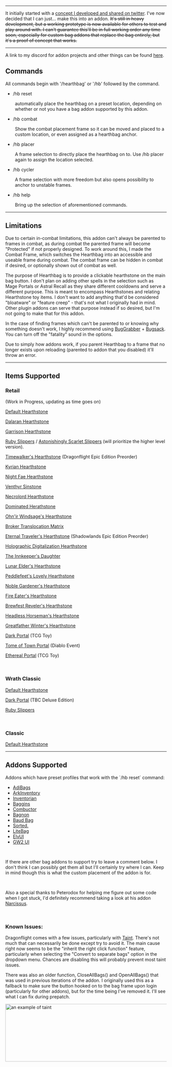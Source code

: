 <hr />
<p>It initially started with a <a href="https://twitter.com/keyboardturn/status/1275546863601479680">concept I developed and shared on twitter</a>. I've now decided that I can just... make this into an addon. <del>It's still in heavy development, but a working prototype is now available for others to test and play around with. I can't guarantee this'll be in full working order any time soon, especially for custom bag addons that replace the bag entirely, but it's a proof of concept that works.</del></p>
<hr />

A link to my discord for addon projects and other things can be found [here](https://discord.gg/tA4rrmjPp8).

<h2>Commands</h2>
<p>All commands begin with '/hearthbag' or '/hb' followed by the command.</p>
<ul>
<li>/hb reset</li>
</ul>
<p style="padding-left: 30px;">automatically place the hearthbag on a preset location, depending on whether or not you have a bag addon supported by this addon.</p>
<ul>
<li>/hb combat</li>
</ul>
<p style="padding-left: 30px;">Show the combat placement frame so it can be moved and placed to a custom location, or even assigned as a hearthbag anchor.</p>
<ul>
<li>/hb placer</li>
</ul>
<p style="padding-left: 30px;">A frame selection to directly place the hearthbag on to. Use /hb placer again to assign the location selected.</p>
<ul>
<li>/hb cycler</li>
</ul>
<p style="padding-left: 30px;">A frame selection with more freedom but also opens possibility to anchor to unstable frames.</p>
<ul>
<li>/hb help</li>
</ul>
<p style="padding-left: 30px;">Bring up the selection of aforementioned commands.</p>
<hr />
<h2>Limitations</h2>
<p>Due to certain in-combat limitations, this addon can't always be parented to frames in combat, as during combat the parented frame will become "Protected" if not properly designed. To work around this, I made the Combat Frame, which switches the Hearthbag into an accessible and useable frame during combat. The combat frame can be hidden in combat if desired, or optionally shown out of combat as well.</p>
<p>The purpose of Hearthbag is to provide a clickable hearthstone on the main bag button. I don't plan on adding other spells in the selection such as Mage Portals or Astral Recall as they share different cooldowns and serve a different purpose. This is meant to encompass Hearthstones and relating Hearthstone toy items. I don't want to add anything that'd be considered "bloatware" or "feature creep" - that's not what I originally had in mind. Other plugin addons can serve that purpose instead if so desired, but I'm not going to make that for this addon.</p>
<p>In the case of finding frames which can't be parented to or knowing why something doesn't work, I highly recommend using <a href="https://www.curseforge.com/wow/addons/bug-grabber">BugGrabber</a> + <a href="https://www.curseforge.com/wow/addons/bugsack">Bugsack</a>. You can turn off the "fatality" sound in the options.</p>
<p>Due to simply how addons work, if you parent Hearthbag to a frame that no longer exists upon reloading (parented to addon that you disabled) it'll throw an error.</p>
<hr />
<h2>Items Supported</h2>
<div class="spoiler">
<h3>Retail</h3>
<p>(Work in Progress, updating as time goes on)</p>
<p><a href="https://www.wowhead.com/item=6948/hearthstone">Default Hearthstone</a></p>
<p><a href="https://www.wowhead.com/item=140192/dalaran-hearthstone">Dalaran Hearthstone</a></p>
<p><a href="https://www.wowhead.com/item=110560/garrison-hearthstone">Garrison Hearthstone</a></p>
<p><a href="https://www.wowhead.com/item=28585/ruby-slippers">Ruby Slippers</a> / <a href="https://www.wowhead.com/item=142298/astonishingly-scarlet-slippers?bonus=1826:1472">Astonishingly Scarlet Slippers</a> (will prioritize the higher level version).</p>
<p><a href="https://www.wowhead.com/item=193588/timewalkers-hearthstone">Timewalker's Hearthstone</a>&nbsp;(Dragonflight Epic Edition Preorder)</p>
<p><a href="https://www.wowhead.com/item=184353/kyrian-hearthstone">Kyrian Hearthstone</a></p>
<p><a href="https://www.wowhead.com/item=180290/night-fae-hearthstone">Night Fae Hearthstone</a></p>
<p><a href="https://www.wowhead.com/item=183716/venthyr-sinstone">Venthyr Sinstone</a></p>
<p><a href="https://www.wowhead.com/item=182773/necrolord-hearthstone">Necrolord Hearthstone</a></p>
<p><a href="https://www.wowhead.com/item=188952/dominated-hearthstone">Dominated Herathstone</a></p>
<p><a href="https://www.wowhead.com/item=200630/ohnir-windsages-hearthstone">Ohn'ir Windsage's Hearthstone</a></p>
<p><a href="https://www.wowhead.com/beta/item=190237/broker-translocation-matrix">Broker Translocation Matrix</a></p>
<p><a href="https://www.wowhead.com/item=172179/eternal-travelers-hearthstone">Eternal Traveler's Hearthstone</a>&nbsp;(Shadowlands Epic Edition Preorder)</p>
<p><a href="https://www.wowhead.com/item=168907/holographic-digitalization-hearthstone">Holographic Digitalization Hearthstone</a></p>
<p><a href="https://www.wowhead.com/item=64488/the-innkeepers-daughter">The Innkeeper's Daughter</a></p>
<p><a href="https://www.wowhead.com/item=165669/lunar-elders-hearthstone">Lunar Elder's Hearthstone</a></p>
<p><a href="https://www.wowhead.com/item=165670/peddlefeets-lovely-hearthstone">Peddlefeet's Lovely Hearthstone</a></p>
<p><a href="https://www.wowhead.com/item=165802/noble-gardeners-hearthstone">Noble Gardener's Hearthstone</a></p>
<p><a href="https://www.wowhead.com/item=166746/fire-eaters-hearthstone">Fire Eater's Hearthstone</a></p>
<p><a href="https://www.wowhead.com/item=166747/brewfest-revelers-hearthstone">Brewfest Reveler's Hearthstone</a></p>
<p><a href="https://www.wowhead.com/item=163045/headless-horsemans-hearthstone">Headless Horseman's Hearthstone</a></p>
<p><a href="https://www.wowhead.com/item=162973/greatfather-winters-hearthstone">Greatfather Winter's Hearthstone</a></p>
<p><a href="https://www.wowhead.com/item=93672/dark-portal">Dark Portal</a> (TCG Toy)</p>
<p><a href="https://www.wowhead.com/item=142542/tome-of-town-portal">Tome of Town Portal</a> (Diablo Event)</p>
<p><a href="https://www.wowhead.com/item=54452/ethereal-portal">Ethereal Portal</a> (TCG Toy)</p>
<p>&nbsp;</p>
<h3>Wrath Classic</h3>
<p><a href="https://tbc.wowhead.com/item=6948/hearthstone">Default Hearthstone</a></p>
<p><a href="https://tbc.wowhead.com/item=184871/dark-portal">Dark Portal</a> (TBC Deluxe Edition)</p>
<p><a href="https://tbc.wowhead.com/item=28585/ruby-slippers">Ruby Slippers</a></p>
<p>&nbsp;</p>
<h3>Classic</h3>
<p><a href="https://classic.wowhead.com/item=6948/hearthstone">Default Hearthstone</a></p>
</div>
<hr />
<h2>Addons Supported</h2>
<p>Addons which have preset profiles that work with the `/hb reset` command:</p>
<ul>
<li><a href="https://www.curseforge.com/wow/addons/adibags?__cf_chl_captcha_tk__=27d8af8ca1a89a4b01919a5db4a98c6318693d9b-1618795562-0-AR4xaNJAjvVernrrKFtVLl8fhnfB7g2mU9iWl361sKJqfwee_ibJDY5_icEwergqdmiV8IVvvJpYFrpBxrpSP7vU2JZ7rJzHNhE5vOyDpDFP498ulro6MI8S2-11GJed9Cu5iV1xkjEAnNK6edphjTQuhnCvF_1RrzZmXRKrEqs1VbbF85D4njlrvJrf2ccSMS0IDkrk3rS6LGSMmNddFL_kOJtUk2AvWq6XOUMW9X_JreO5bDJpU0uwk4ryds3mKWbDGK2AsqMmqywo5tTIHAheNiazcO19BcAm7nVXxJhVe2fXENxIbkvQ4aXKZpmGiWrnjVbqTYeww_LjxL5HisaKcarkSNBhC5KjXefX4APCXntwsEYzlKeHYXZHzxi7hKpjMamAU5YTenm0vWY8JMtFGLjAwEj3A_yduri1bUDNZUnW434a6Z8royoY1R2GLSauh6OBG-e-_1R52BQayM4y80X7HSrEMMqckv_SlgNeYUOD52K4dP4tzkEREdfDZtWOG_zTqzZr4NgiQH9AUBioFtAqH2ZDz1K4a-8KbrTEqnfS8zXSpCNDhSXMuU7EHDScIr0TsWmRWAtBMW4o7aglftyRMjQJIxhWqi7QUI1-2atEELDCkPeaKeYor8bVtjWE9kO3VsT2CvVVQzhjSK3WM1kmOBJMd8D24_VgNHgq">AdiBags</a></li>
<li><a href="https://www.curseforge.com/wow/addons/ark-inventory">ArkInventory</a></li>
<li><a href="https://www.curseforge.com/wow/addons/inventorian">Inventorian</a></li>
<li><a href="https://www.curseforge.com/wow/addons/baggins">Baggins</a></li>
<li><a href="https://www.curseforge.com/wow/addons/combuctor">Combuctor</a></li>
<li><a href="https://www.curseforge.com/wow/addons/bagnon">Bagnon</a></li>
<li><a href="https://www.curseforge.com/wow/addons/baud-bag">Baud Bag</a></li>
<li><a href="https://www.curseforge.com/wow/addons/sorted">Sorted.</a></li>
<li><a href="https://www.curseforge.com/wow/addons/litebag">LiteBag</a></li>
<li><a href="https://www.tukui.org/download.php?ui=elvui">ElvUI</a></li>
<li><a href="https://www.curseforge.com/wow/addons/gw2-ui">GW2 UI</a></li>
</ul>
<p>&nbsp;</p>
<p>If there are other bag addons to support try to leave a comment below. I don't think I can possibly get them all but I'll certainly try where I can. Keep in mind though this is what the custom placement of the addon is for.</p>
<p>&nbsp;</p>
<p>Also a special thanks to Peterodox for helping me figure out some code when I got stuck, I'd definitely recommend taking a look at his addon <a href="https://www.curseforge.com/wow/addons/narcissus">Narcissus</a>.</p>
<p>&nbsp;</p>
<h3>Known Issues:</h3>
<p>Dragonflight comes with a few issues, particularly with <a href="https://wowpedia.fandom.com/wiki/Secure_Execution_and_Tainting">Taint</a>. There's not much that can necessarily be done except try to avoid it. The main cause right now seems to be the "inherit the right click function" feature, particularly when selecting the "Convert to separate bags" option in the dropdown menu. Chances are disabling this will probably prevent most taint issues.</p>
<p>There was also an older function, CloseAllBags() and OpenAllBags() that was used in previous iterations of the addon. I originally used this as a fallback to make sure the button hooked on to the bag frame upon login (particularly for other addons), but for the time being I've removed it. I'll see what I can fix during prepatch.</p>
<p><img src="https://i.imgur.com/Co911p4.png" alt="an example of taint" width="576" height="180" /></p>

